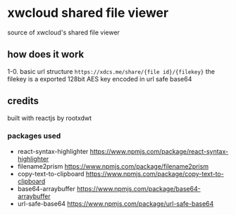 # xwcloud shared file viewer

source of xwcloud's shared file viewer

## how does it work

1-0. basic url structure
`https://xdcs.me/share/{file id}/{filekey}`
the filekey is a exported 128bit AES key encoded in url safe base64

## credits
built with reactjs by rootxdwt
 ### packages used
 - react-syntax-highlighter https://www.npmjs.com/package/react-syntax-highlighter
 - filename2prism https://www.npmjs.com/package/filename2prism
 - copy-text-to-clipboard https://www.npmjs.com/package/copy-text-to-clipboard
 - base64-arraybuffer https://www.npmjs.com/package/base64-arraybuffer
 - url-safe-base64 https://www.npmjs.com/package/url-safe-base64
